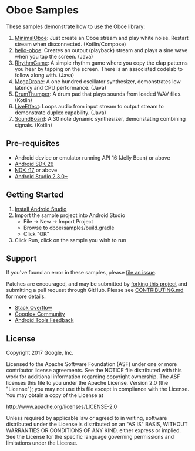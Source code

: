 Oboe Samples
==============
These samples demonstrate how to use the Oboe library:

1. [MinimalOboe](minimaloboe): Just create an Oboe stream and play white noise. Restart stream when disconnected. (Kotlin/Compose)
1. [hello-oboe](hello-oboe): Creates an output (playback) stream and plays a
sine wave when you tap the screen. (Java)
1. [RhythmGame](RhythmGame): A simple rhythm game where you copy the clap patterns you hear by tapping on the screen.
There is an associated codelab to follow along with. (Java)
1. [MegaDrone](MegaDrone): A one hundred oscillator synthesizer, demonstrates low latency and CPU performance. (Java)
1. [DrumThumper](drumthumper): A drum pad that plays sounds from loaded WAV files. (Kotlin)
1. [LiveEffect](LiveEffect): Loops audio from input stream to output stream to demonstrate duplex capability. (Java)
1. [SoundBoard](SoundBoard): A 30 note dynamic synthesizer, demonstating combining signals. (Kotlin)

Pre-requisites
-------------
* Android device or emulator running API 16 (Jelly Bean) or above
* [Android SDK 26](https://developer.android.com/about/versions/oreo/android-8.0-migration.html#ptb)
* [NDK r17](https://developer.android.com/ndk/downloads/index.html) or above
* [Android Studio 2.3.0+](https://developer.android.com/studio/index.html)

Getting Started
---------------
1. [Install Android Studio](https://developer.android.com/studio/index.html)
1. Import the sample project into Android Studio
    - File -> New -> Import Project
    - Browse to oboe/samples/build.gradle
    - Click "OK"
1. Click Run, click on the sample you wish to run

Support
-------
If you've found an error in these samples, please [file an issue](https://github.com/google/oboe/issues/new).

Patches are encouraged, and may be submitted by [forking this project](https://github.com/google/oboe/fork) and
submitting a pull request through GitHub. Please see [CONTRIBUTING.md](../CONTRIBUTING.md) for more details.

- [Stack Overflow](http://stackoverflow.com/questions/tagged/android-ndk)
- [Google+ Community](https://plus.google.com/communities/105153134372062985968)
- [Android Tools Feedback](http://tools.android.com/feedback)


License
-------
Copyright 2017 Google, Inc.

Licensed to the Apache Software Foundation (ASF) under one or more contributor
license agreements.  See the NOTICE file distributed with this work for
additional information regarding copyright ownership.  The ASF licenses this
file to you under the Apache License, Version 2.0 (the "License"); you may not
use this file except in compliance with the License.  You may obtain a copy of
the License at

http://www.apache.org/licenses/LICENSE-2.0

Unless required by applicable law or agreed to in writing, software
distributed under the License is distributed on an "AS IS" BASIS, WITHOUT
WARRANTIES OR CONDITIONS OF ANY KIND, either express or implied.  See the
License for the specific language governing permissions and limitations under
the License.
